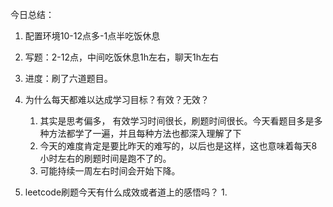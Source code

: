 今日总结：
1. 配置环境10-12点多-1点半吃饭休息 
2. 写题：2-12点，中间吃饭休息1h左右，聊天1h左右
3. 进度：刷了六道题目。

1. 为什么每天都难以达成学习目标？有效？无效？
	1. 其实是思考偏多， 有效学习时间很长，刷题时间很长。今天看题目多是多种方法都学了一遍，并且每种方法也都深入理解了下
	2. 今天的难度肯定是要比昨天的难写的，以后也是这样，这也意味着每天8小时左右的刷题时间是跑不了的。
	3. 可能持续一周左右时间会开始下降。
2. leetcode刷题今天有什么成效或者道上的感悟吗？
	1. 